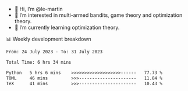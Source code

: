 - 👋 Hi, I’m @le-martin
- 👀 I’m interested in multi-armed bandits, game theory and optimization theory.
- 🌱 I’m currently learning optimization theory.
<!---- 💞️ I’m looking to collaborate on ...
- 📫 How to reach me ...-->

<!---
Tutorial for using WakaTime stats in GitHub profile: https://github.com/athul/waka-readme
-->

📊 Weekly development breakdown
<!--START_SECTION:waka-->

```txt
From: 24 July 2023 - To: 31 July 2023

Total Time: 6 hrs 34 mins

Python   5 hrs 6 mins    >>>>>>>>>>>>>>>>>>>------   77.73 %
TOML     46 mins         >>>----------------------   11.84 %
TeX      41 mins         >>>----------------------   10.43 %
```

<!--END_SECTION:waka-->

<!---
le-martin/le-martin is a ✨ special ✨ repository because its `README.md` (this file) appears on your GitHub profile.
You can click the Preview link to take a look at your changes.
--->
